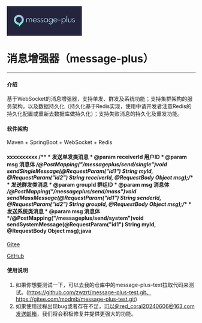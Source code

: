 <img src="../logo2.png" align="center" alt="logo"/>

# 消息增强器（message-plus）

---

#### 介绍

基于WebSocket的消息增强器，支持单发、群发及系统功能；支持集群架构的服务架构，以及数据持久化（持久化基于Redis实现，使用中请开发者注意Redis的持久化配置或重新去数据库做持久化）；支持失败消息的持久化及重发功能。

#### 软件架构
Maven + SpringBoot + WebSocket + Redis

#### xxxxxxxxxx /** * 发送单发类消息 * @param receiverId 用户ID * @param msg 消息体 */@PostMapping("/messageplus/send/single")void sendSingleMessage(@RequestParam("id1") String myId, @RequestParam("id2") String receiverId, @RequestBody Object msg);/** * 发送群发类消息 * @param groupId 群组ID * @param msg 消息体 */@PostMapping("/messageplus/send/mass")void sendMassMessage(@RequestParam("id1") String senderId, @RequestParam("id2") String groupId, @RequestBody Object msg);/** * 发送系统类消息 * @param msg 消息体 */@PostMapping("/messageplus/send/system")void sendSystemMessage(@RequestParam("id1") String myId, @RequestBody Object msg);java

[Gitee](https://gitee.com/modmb/message-plus)

[GitHub](https://github.com/zwzrt/message-plus)

#### 使用说明

1.  如果你想要测试一下，可以去我的仓库中的message-plus-text拉取代码来测试。(https://github.com/zwzrt/message-plus-test.git、 https://gitee.com/modmb/message-plus-test.git)
2.  如果使用过程出现bug或者存在不足，可以向red_coral20240606@163.com发送邮箱，我们将会积极修复并提供更强大的功能。
